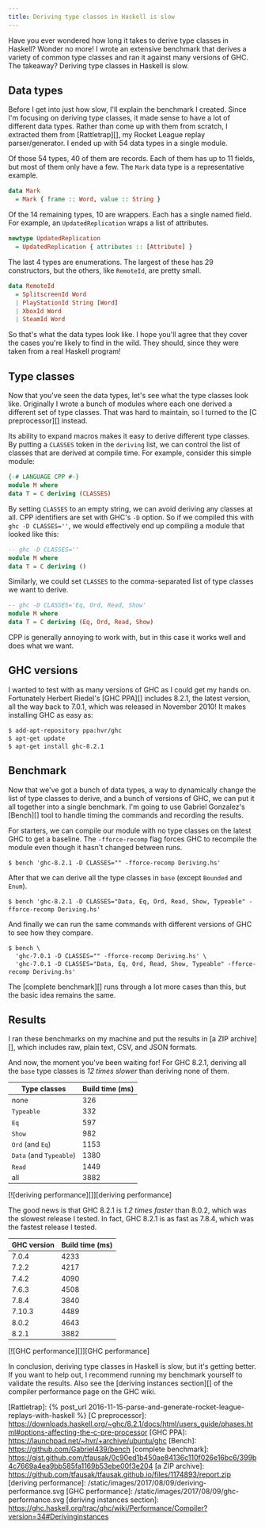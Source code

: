 ```yaml
---
title: Deriving type classes in Haskell is slow
---
```


Have you ever wondered how long it takes to derive type classes in Haskell?
Wonder no more! I wrote an extensive benchmark that derives a variety of
common type classes and ran it against many versions of GHC. The takeaway?
Deriving type classes in Haskell is slow.

## Data types

Before I get into just how slow, I'll explain the benchmark I created. Since
I'm focusing on deriving type classes, it made sense to have a lot of different
data types. Rather than come up with them from scratch, I extracted them from
[Rattletrap][], my Rocket League replay parser/generator. I ended up with 54
data types in a single module.

Of those 54 types, 40 of them are records. Each of them has up to 11 fields,
but most of them only have a few. The `Mark` data type is a representative
example.

``` haskell
data Mark
  = Mark { frame :: Word, value :: String }
```

Of the 14 remaining types, 10 are wrappers. Each has a single named field. For
example, an `UpdatedReplication` wraps a list of attributes.

``` haskell
newtype UpdatedReplication
  = UpdatedReplication { attributes :: [Attribute] }
```

The last 4 types are enumerations. The largest of these has 29 constructors,
but the others, like `RemoteId`, are pretty small.

``` haskell
data RemoteId
  = SplitscreenId Word
  | PlayStationId String [Word]
  | XboxId Word
  | SteamId Word
```

So that's what the data types look like. I hope you'll agree that they cover
the cases you're likely to find in the wild. They should, since they were taken
from a real Haskell program!

## Type classes

Now that you've seen the data types, let's see what the type classes look like.
Originally I wrote a bunch of modules where each one derived a different set of
type classes. That was hard to maintain, so I turned to the [C preprocessor][]
instead.

Its ability to expand macros makes it easy to derive different type classes. By
putting a `CLASSES` token in the `deriving` list, we can control the list of
classes that are derived at compile time. For example, consider this simple
module:

``` haskell
{-# LANGUAGE CPP #-}
module M where
data T = C deriving (CLASSES)
```

By setting `CLASSES` to an empty string, we can avoid deriving any classes at
all. CPP identifiers are set with GHC's `-D` option. So if we compiled this
with `ghc -D CLASSES=''`, we would effectively end up compiling a module that
looked like this:

``` haskell
-- ghc -D CLASSES=''
module M where
data T = C deriving ()
```

Similarly, we could set `CLASSES` to the comma-separated list of type classes
we want to derive.

``` haskell
-- ghc -D CLASSES='Eq, Ord, Read, Show'
module M where
data T = C deriving (Eq, Ord, Read, Show)
```

CPP is generally annoying to work with, but in this case it works well and does
what we want.

## GHC versions

I wanted to test with as many versions of GHC as I could get my hands on.
Fortunately Herbert Riedel's [GHC PPA][] includes 8.2.1, the latest version,
all the way back to 7.0.1, which was released in November 2010! It makes
installing GHC as easy as:

``` shell
$ add-apt-repository ppa:hvr/ghc
$ apt-get update
$ apt-get install ghc-8.2.1
```

## Benchmark

Now that we've got a bunch of data types, a way to dynamically change the list
of type classes to derive, and a bunch of versions of GHC, we can put it all
together into a single benchmark. I'm going to use Gabriel Gonzalez's [Bench][]
tool to handle timing the commands and recording the results.

For starters, we can compile our module with no type classes on the latest GHC
to get a baseline. The `-fforce-recomp` flag forces GHC to recompile the module
even though it hasn't changed between runs.

``` shell
$ bench 'ghc-8.2.1 -D CLASSES="" -fforce-recomp Deriving.hs'
```

After that we can derive all the type classes in `base` (except `Bounded` and `Enum`).

``` shell
$ bench 'ghc-8.2.1 -D CLASSES="Data, Eq, Ord, Read, Show, Typeable" -fforce-recomp Deriving.hs'
```

And finally we can run the same commands with different versions of GHC to see
how they compare.

``` shell
$ bench \
  'ghc-7.0.1 -D CLASSES="" -fforce-recomp Deriving.hs' \
  'ghc-7.0.1 -D CLASSES="Data, Eq, Ord, Read, Show, Typeable" -fforce-recomp Deriving.hs'
```

The [complete benchmark][] runs through a lot more cases than this, but the
basic idea remains the same.

## Results

I ran these benchmarks on my machine and put the results in [a ZIP archive][],
which includes raw, plain text, CSV, and JSON formats.

And now, the moment you've been waiting for! For GHC 8.2.1, deriving all the
`base` type classes is *12 times slower* than deriving none of them.

Type classes            | Build time (ms)
---                     | ---
none                    | 326
`Typeable`              | 332
`Eq`                    | 597
`Show`                  | 982
`Ord` (and `Eq`)        | 1153
`Data` (and `Typeable`) | 1380
`Read`                  | 1449
all                     | 3882

[![deriving performance][]][deriving performance]

The good news is that GHC 8.2.1 is *1.2 times faster* than 8.0.2, which was the
slowest release I tested. In fact, GHC 8.2.1 is as fast as 7.8.4, which was the
fastest release I tested.

GHC version | Build time (ms)
---         | ---
7.0.4       | 4233
7.2.2       | 4217
7.4.2       | 4090
7.6.3       | 4508
7.8.4       | 3840
7.10.3      | 4489
8.0.2       | 4643
8.2.1       | 3882

[![GHC performance][]][GHC performance]

In conclusion, deriving type classes in Haskell is slow, but it's getting
better. If you want to help out, I recommend running my benchmark yourself to
validate the results. Also see the [deriving instances section][] of the
compiler performance page on the GHC wiki.

[Rattletrap]: {% post_url 2016-11-15-parse-and-generate-rocket-league-replays-with-haskell %}
[C preprocessor]: https://downloads.haskell.org/~ghc/8.2.1/docs/html/users_guide/phases.html#options-affecting-the-c-pre-processor
[GHC PPA]: https://launchpad.net/~hvr/+archive/ubuntu/ghc
[Bench]: https://github.com/Gabriel439/bench
[complete benchmark]: https://gist.github.com/tfausak/0c90ed1b450ae84136c110f026e16bc6/399b4c7669a4ea9bb585fa1169b53ebe00f3e204
[a ZIP archive]: https://github.com/tfausak/tfausak.github.io/files/1174893/report.zip
[deriving performance]: /static/images/2017/08/09/deriving-performance.svg
[GHC performance]: /static/images/2017/08/09/ghc-performance.svg
[deriving instances section]: https://ghc.haskell.org/trac/ghc/wiki/Performance/Compiler?version=34#Derivinginstances
